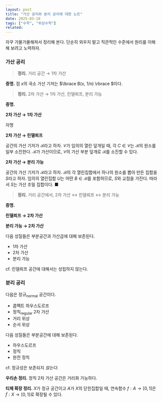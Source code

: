 ```yaml
---
layout: post
title: "가산 공리와 분리 공리에 대한 노트"
date: 2025-03-10
tags: ["수학", "위상수학"]
related:
---
```


자꾸 가물가물해져서 정리해 본다. 단순히 외우지 말고 직관적인 수준에서 원리를 이해해 보려고 노력하자.

### 가산 공리

> **정리.** 거리 공간 $\to$ 1차 가산

**증명.** 점 $x$의 국소 가산 기저는 $\lbrace B(x, 1/n) \rbrace $이다.

> **정리.** 2차 가산 $\to$ 1차 가산, 린델뢰프, 분리 가능

**증명.**

**2차 가산 $\to$ 1차 가산**

자명

**2차 가산 $\to$ 린델뢰프**

공간의 가산 기저가 $\mathcal{B}$라고 하자. $\mathcal{C}$가 임의의 열린 덮개일 때, 각 $C \in \mathcal{C}$는 $\mathcal{B}$의 원소를 일부 소진한다. $\mathcal{B}$가 가산이므로, $\mathcal{C}$의 가산 부분 덮개로 $\mathcal{B}$를 소진할 수 있다.

**2차 가산 $\to$ 분리 가능**

공간의 가산 기저가 $\mathcal{B}$라고 하자. $\mathcal{B}$의 각 열린집합에서 하나의 원소를 뽑아 만든 집합을 $S$라고 하자. 임의의 열린집합 $U$는 어떤 $B \in \mathcal{B}$를 포함하므로, $S$와 교점을 가진다. 따라서 $S$는 가산 조밀 집합이다. ■

> **정리.** 거리 공간에서, 2차 가산 $\leftrightarrow$ 린델뢰프 $\leftrightarrow$ 분리 가능

**증명.**

**린델뢰프 $\to$ 2차 가산**

**분리 가능 $\to$ 2차 가산**

다음 성질들은 부분공간과 가산곱에 대해 보존된다.

- 1차 가산
- 2차 가산
- 분리 가능

cf. 린델뢰프 공간에 대해서는 성립하지 않는다.

### 분리 공리

다음은 정규<sub>normal</sub> 공간이다.

- 콤팩트 하우스도르프
- 정칙<sub>regular</sub> 2차 가산
- 거리 위상
- 순서 위상

다음 성질들은 부분공간에 대해 보존된다.

- 하우스도르프
- 정칙
- 완전 정칙

cf. 정규성은 보존되지 _않는다_.

**우리손 정리.** 정칙 2차 가산 공간은 거리화 가능하다.

**티체 확장 정리.** $X$가 정규 공간이고 $A$가 $X$의 닫힌집합일 때, 연속함수 $f: A \to [0, 1]$은 $\tilde{f}: X \to [0, 1]$로 확장될 수 있다.
